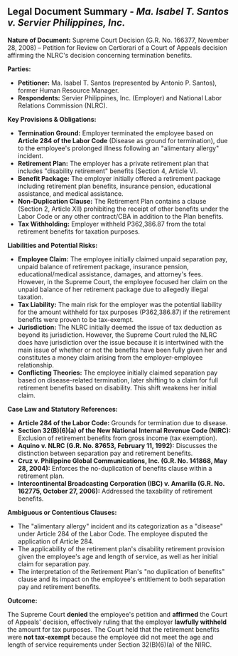 ## Legal Document Summary - *Ma. Isabel T. Santos v. Servier Philippines, Inc.*

**Nature of Document:** Supreme Court Decision (G.R. No. 166377, November 28, 2008) – Petition for Review on Certiorari of a Court of Appeals decision affirming the NLRC's decision concerning termination benefits.

**Parties:**

*   **Petitioner:** Ma. Isabel T. Santos (represented by Antonio P. Santos), former Human Resource Manager.
*   **Respondents:** Servier Philippines, Inc. (Employer) and National Labor Relations Commission (NLRC).

**Key Provisions & Obligations:**

*   **Termination Ground:** Employer terminated the employee based on **Article 284 of the Labor Code** (Disease as ground for termination), due to the employee's prolonged illness following an "alimentary allergy" incident.
*   **Retirement Plan:** The employer has a private retirement plan that includes "disability retirement" benefits (Section 4, Article V).
*   **Benefit Package:** The employer initially offered a retirement package including retirement plan benefits, insurance pension, educational assistance, and medical assistance.
*   **Non-Duplication Clause:** The Retirement Plan contains a clause (Section 2, Article XII) prohibiting the receipt of other benefits under the Labor Code or any other contract/CBA in addition to the Plan benefits.
*   **Tax Withholding:** Employer withheld P362,386.87 from the total retirement benefits for taxation purposes.

**Liabilities and Potential Risks:**

*   **Employee Claim:** The employee initially claimed unpaid separation pay, unpaid balance of retirement package, insurance pension, educational/medical assistance, damages, and attorney's fees. However, in the Supreme Court, the employee focused her claim on the unpaid balance of her retirement package due to allegedly illegal taxation.
*   **Tax Liability:** The main risk for the employer was the potential liability for the amount withheld for tax purposes (P362,386.87) if the retirement benefits were proven to be tax-exempt.
*   **Jurisdiction:** The NLRC initially deemed the issue of tax deduction as beyond its jurisdiction. However, the Supreme Court ruled the NLRC does have jurisdiction over the issue because it is intertwined with the main issue of whether or not the benefits have been fully given her and constitutes a money claim arising from the employer-employee relationship.
*   **Conflicting Theories:** The employee initially claimed separation pay based on disease-related termination, later shifting to a claim for full retirement benefits based on disability. This shift weakens her initial claim.

**Case Law and Statutory References:**

*   **Article 284 of the Labor Code:** Grounds for termination due to disease.
*   **Section 32(B)(6)(a) of the New National Internal Revenue Code (NIRC):** Exclusion of retirement benefits from gross income (tax exemption).
*   **Aquino v. NLRC (G.R. No. 87653, February 11, 1992):** Discusses the distinction between separation pay and retirement benefits.
*   **Cruz v. Philippine Global Communications, Inc. (G.R. No. 141868, May 28, 2004):**  Enforces the no-duplication of benefits clause within a retirement plan.
*   **Intercontinental Broadcasting Corporation (IBC) v. Amarilla (G.R. No. 162775, October 27, 2006):** Addressed the taxability of retirement benefits.

**Ambiguous or Contentious Clauses:**

*   The "alimentary allergy" incident and its categorization as a "disease" under Article 284 of the Labor Code. The employee disputed the application of Article 284.
*   The applicability of the retirement plan's disability retirement provision given the employee's age and length of service, as well as her initial claim for separation pay.
*   The interpretation of the Retirement Plan's "no duplication of benefits" clause and its impact on the employee's entitlement to both separation pay and retirement benefits.

**Outcome:**

The Supreme Court **denied** the employee's petition and **affirmed** the Court of Appeals' decision, effectively ruling that the employer **lawfully withheld** the amount for tax purposes. The Court held that the retirement benefits were **not tax-exempt** because the employee did not meet the age and length of service requirements under Section 32(B)(6)(a) of the NIRC.
